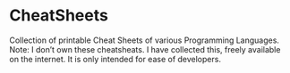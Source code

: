 # CheatSheets
 Collection of printable Cheat Sheets of various Programming Languages. Note: I don’t own these cheatsheats. I have collected this, freely available on the internet. It is only intended for ease of developers. 
